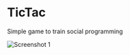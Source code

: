 TicTac
======

Simple game to train social programming

![Screenshot 1](http://img.custa.tk/assets/tictac_100.png) 



